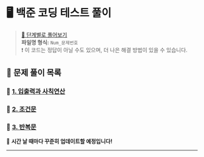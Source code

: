 # 🖥️ 백준 코딩 테스트 풀이

> [📌 단계별로 풀어보기](https://www.acmicpc.net/step)  
> **파일명 형식:** `Num_문제번호`  
> ❗ 이 코드는 정답이 아닐 수도 있으며, 더 나은 해결 방법이 있을 수 있습니다.

## 📂 문제 풀이 목록

### 📌 [1. 입출력과 사칙연산](src/iOArithmeticOperations)
### 📌 [2. 조건문](src/ConditionalStatement)
### 📌 [3. 반복문](src/Iteration)

🚀 **시간 날 때마다 꾸준히 업데이트할 예정입니다!**

---
